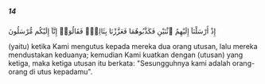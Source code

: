 ##### 14

<span class="ayah">إِذْ أَرْسَلْنَآ إِلَيْهِمُ ٱثْنَيْنِ فَكَذَّبُوهُمَا فَعَزَّزْنَا بِثَالِثٍۢ فَقَالُوٓا۟ إِنَّآ إِلَيْكُم مُّرْسَلُونَ</span>

<span class="ayah_translation">(yaitu) ketika Kami mengutus kepada mereka dua orang utusan, lalu mereka mendustakan keduanya; kemudian Kami kuatkan dengan (utusan) yang ketiga, maka ketiga utusan itu berkata: "Sesungguhnya kami adalah orang-orang di utus kepadamu".</span>
